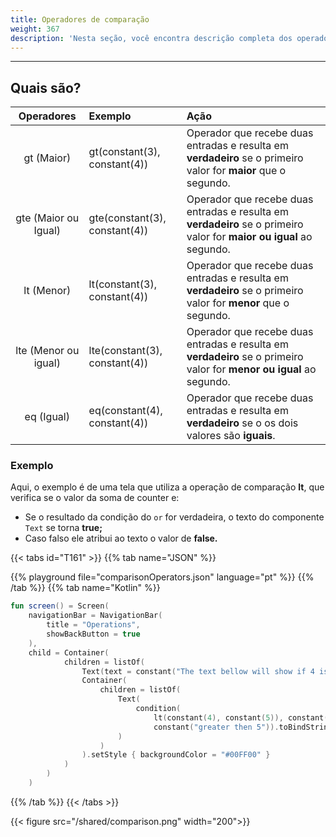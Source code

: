```yaml
---
title: Operadores de comparação
weight: 367
description: 'Nesta seção, você encontra descrição completa dos operadores de comparação.'
---
```


---

## Quais são? 

<table>
  <thead>
    <tr>
      <th style="text-align:center">Operadores</th>
      <th style="text-align:left">Exemplo</th>
      <th style="text-align:left">A&#xE7;&#xE3;o</th>
    </tr>
  </thead>
  <tbody>
    <tr>
      <td style="text-align:center">
        gt
        (Maior)
      </td>
      <td style="text-align:left">gt(constant(3), constant(4))</td>
      <td style="text-align:left">Operador que recebe duas entradas e resulta em <strong>verdadeiro</strong> se o primeiro
        valor for <strong>maior</strong> que o segundo.</td>
    </tr>
    <tr>
      <td style="text-align:center">
        gte
        (Maior ou Igual)
      </td>
      <td style="text-align:left">gte(constant(3), constant(4))</td>
      <td style="text-align:left">Operador que recebe duas entradas e resulta em <strong>verdadeiro</strong> se o primeiro
        valor for <strong>maior ou igual</strong> ao segundo.</td>
    </tr>
    <tr>
      <td style="text-align:center">
        lt
        (Menor)
      </td>
      <td style="text-align:left">lt(constant(3), constant(4))</td>
      <td style="text-align:left">Operador que recebe duas entradas e resulta em <strong>verdadeiro</strong> se o primeiro
        valor for <strong>menor</strong> que o segundo.</td>
    </tr>
    <tr>
      <td style="text-align:center">
        lte
        (Menor ou igual)
      </td>
      <td style="text-align:left">lte(constant(3), constant(4))</td>
      <td style="text-align:left">Operador que recebe duas entradas e resulta em <strong>verdadeiro</strong> se o primeiro
        valor for <strong>menor ou igual</strong> ao segundo.</td>
    </tr>
    <tr>
      <td style="text-align:center">
        eq
        (Igual)
      </td>
      <td style="text-align:left">eq(constant(4), constant(4))</td>
      <td style="text-align:left">Operador que recebe duas entradas e resulta em <strong>verdadeiro</strong> se o os
        dois valores s&#xE3;o <strong>iguais</strong>.</td>
    </tr>
  </tbody>
</table>

### Exemplo

Aqui, o exemplo é de uma tela que utiliza a operação de comparação **lt**, que verifica se o valor da soma de counter e:

* Se o resultado da condição do `or` for verdadeira, o texto do componente `Text` se torna **true;**
* Caso falso ele atribui ao texto o valor de **false.**

{{< tabs id="T161" >}}
{{% tab name="JSON" %}}
<!-- json-playground:comparisonOperators.json
{
   "_beagleComponent_":"beagle:screenComponent",
   "navigationBar":{
      "title":"Operations",
      "showBackButton":true
   },
   "child":{
      "_beagleComponent_":"beagle:container",
      "children":[
         {
            "_beagleComponent_":"beagle:text",
            "text":"The text bellow will show if 4 is below 5 or not"
         },
         {
            "_beagleComponent_":"beagle:text",
            "text":"@{condition(lt(4, 5), 'less then 5', 'greater then 5')}",
            "style":{
               "backgroundColor":"#00FF00"
            }
         }
      ]
   }
}
-->
{{% playground file="comparisonOperators.json" language="pt" %}}
{{% /tab %}}
{{% tab name="Kotlin" %}}
```kotlin
fun screen() = Screen(
    navigationBar = NavigationBar(
        title = "Operations",
        showBackButton = true
    ),
    child = Container(
            children = listOf(
                Text(text = constant("The text bellow will show if 4 is below 5 or not")),
                Container(
                    children = listOf(
                        Text(
                            condition(
                                lt(constant(4), constant(5)), constant("less then 5"),
                                constant("greater then 5")).toBindString()
                        )
                    )
                ).setStyle { backgroundColor = "#00FF00" }
            )
        )
    )
```
{{% /tab %}}
{{< /tabs >}}

{{< figure src="/shared/comparison.png" width="200">}}

